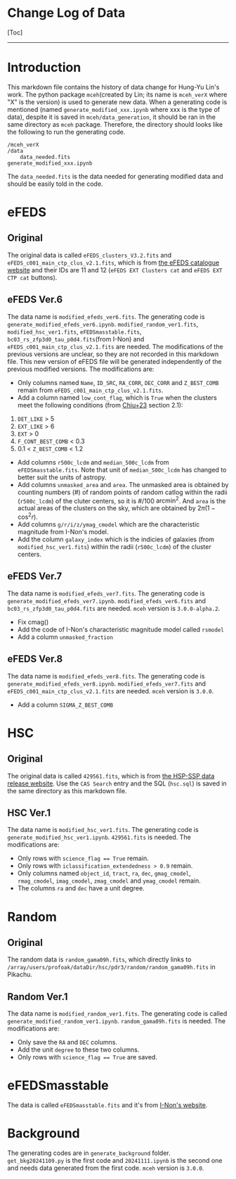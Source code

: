 Change Log of Data
===

[Toc]

---
# Introduction
This markdown file contains the history of data change for Hung-Yu Lin's work. The python package `mceh`(created by Lin; its name is `mceh_verX` where "X" is the version) is used to generate new data. When a generating code is mentioned (named `generate_modified_xxx.ipynb` where xxx is the type of data), despite it is saved in `mceh/data_generation`, it should be ran in the same directory as `mceh` package. Therefore, the directory should looks like the following to run the generating code.
```
/mceh_verX
/data
    data_needed.fits
generate_modified_xxx.ipynb
```
The `data_needed.fits` is the data needed for generating modified data and should be easily told in the code.
# eFEDS
## Original
The original data is called `eFEDS_clusters_V3.2.fits` and `eFEDS_c001_main_ctp_clus_v2.1.fits`, which is from [the eFEDS catalogue website](https://erosita.mpe.mpg.de/edr/eROSITAObservations/Catalogues/) and their IDs are 11 and 12 (`eFEDS EXT Clusters cat` and `eFEDS EXT CTP cat` buttons).

## eFEDS Ver.6
The data name is `modified_efeds_ver6.fits`.
The generating code is `generate_modified_efeds_ver6.ipynb`.
`modified_random_ver1.fits`, `modified_hsc_ver1.fits`, `eFEDSmasstable.fits`, `bc03_rs_zfp3d0_tau_p0d4.fits`(from I-Non) and `eFEDS_c001_main_ctp_clus_v2.1.fits` are needed.
The modifications of the previous versions are unclear, so they are not recorded in this markdown file. This new version of eFEDS file will be generated independently of the previous modified versions.
The modifications are:
- Only columns named `Name`, `ID_SRC`, `RA_CORR`, `DEC_CORR` and `Z_BEST_COMB` remain from `eFEDS_c001_main_ctp_clus_v2.1.fits`.
- Add a column named `low_cont_flag`, which is `True` when the clusters meet the following conditions (from [Chiu+23](https://arxiv.org/abs/2207.12429) section 2.1): 
1. `DET_LIKE` > 5
2. `EXT_LIKE` > 6
3. `EXT` > 0
4. `F_CONT_BEST_COMB` < 0.3
5.  0.1 < `Z_BEST_COMB` < 1.2
- Add columns `r500c_lcdm` and `median_500c_lcdm` from `eFEDSmasstable.fits`. Note that unit of `median_500c_lcdm` has changed to better suit the units of astropy.
- Add columns `unmasked_area` and `area`. The unmasked area is obtained by counting numbers (#) of random points of random catlog within the radii (`r500c_lcdm`) of the cluter centers, so it is #/100 $\text{arcmin}^2$. And `area` is the actual areas of the clusters on the sky, which are obtained by $2\pi (1-\cos^2{r})$.
- Add columns `g/r/i/z/ymag_cmodel` which are the characteristic magnitude from I-Non's model.
- Add the column `galaxy_index` which is the  indicies of galaxies (from `modified_hsc_ver1.fits`) within the radii (`r500c_lcdm`) of the cluster centers.

## eFEDS Ver.7
The data name is `modified_efeds_ver7.fits`.
The generating code is `generate_modified_efeds_ver7.ipynb`.
`modified_efeds_ver6.fits` and `bc03_rs_zfp3d0_tau_p0d4.fits` are needed.
`mceh` version is `3.0.0-alpha.2`.
- Fix cmag()
- Add the code of I-Non's characteristic magnitude model called `rsmodel`
- Add a column `unmasked_fraction`

## eFEDS Ver.8
The data name is `modified_efeds_ver8.fits`.
The generating code is `generate_modified_efeds_ver8.ipynb`.
`modified_efeds_ver7.fits` and `eFEDS_c001_main_ctp_clus_v2.1.fits` are needed.
`mceh` version is `3.0.0`.
- Add a column `SIGMA_Z_BEST_COMB`

# HSC
## Original
The original data is called `429561.fits`, which is from [the HSP-SSP data release website](https://hsc-release.mtk.nao.ac.jp/doc/index.php/data-access__pdr3/). Use the `CAS Search` entry and the SQL (`hsc.sql`) is saved in the same directory as this markdown file.

## HSC Ver.1
The data name is `modified_hsc_ver1.fits`.
The generating code is `generate_modified_hsc_ver1.ipynb`.
`429561.fits` is needed.
The modifications are:
- Only rows with `science_flag == True` remain.
- Only rows with `iclassification_extendedness > 0.9` remain.
- Only columns named `object_id`, `tract`, `ra`, `dec`, `gmag_cmodel`, `rmag_cmodel`, `imag_cmodel`, `zmag_cmodel` and `ymag_cmodel` remain.
- The columns `ra` and `dec` have a unit degree.

# Random

## Original
The random data is `random_gama09h.fits`, which directly links to `/array/users/profoak/dataDir/hsc/pdr3/random/random_gama09h.fits` in Pikachu.

## Random Ver.1

The data name is `modified_random_ver1.fits`. 
The generating code is called `generate_modified_random_ver1.ipynb`.
`random_gama09h.fits` is needed.
The modifications are:
- Only save the `RA` and `DEC` columns.
- Add the unit `degree` to these two columns.
- Only rows with `science_flag == True` are saved.

# eFEDSmasstable

The data is called `eFEDSmasstable.fits` and it's from [I-Non's website](https://inonchiu.github.io/eFEDScosmology_chiu22/).

# Background

The generating codes are in `generate_background` folder. `get_bkg20241109.py` is the first code and `20241111.ipynb` is the second one and needs data generated from the first code.
`mceh` version is `3.0.0`.
